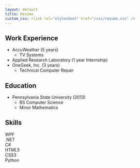 ```yaml
---
layout: default
title: Resume
custom_css: <link rel="stylesheet" href="/css/resume.css" />
---
```


<div class="custom-row">
<div class="custom-column" markdown="1">

## Work Experience
* AccuWeather (5 years)
    * TV Systems
* Applied Research Laboratory (1 year Internship)
* OneGeek, Inc. (3 years)
    * Technical Computer Repair

</div>
<div class="custom-column" markdown="1">

## Education
* Pennsylvania State University (2013)
    * BS Computer Science
    * Minor Mathematics

</div>
<div id="skills" class="custom-column" markdown="1">

## Skills


<div class="progress">
  <div class="progress-bar" role="progressbar" style="width: 80%;">
    <span class="progress-bar-label">WPF</span>
  </div>
</div>

<div class="progress">
  <div class="progress-bar" role="progressbar" style="width: 70%;">
    <span class="progress-bar-label">.NET</span>
  </div>
</div>

<div class="progress">
  <div class="progress-bar" role="progressbar" style="width: 90%;">
    <span class="progress-bar-label">C#</span>
  </div>
</div>

<div class="progress">
  <div class="progress-bar" role="progressbar" style="width: 20%;">
    <span class="progress-bar-label">HTML5</span>
  </div>
</div>

<div class="progress">
  <div class="progress-bar" role="progressbar" style="width: 15%;">
    <span class="progress-bar-label">CSS3</span>
  </div>
</div>

<div class="progress">
  <div class="progress-bar" role="progressbar" style="width: 30%;">
    <span class="progress-bar-label">Python</span>
  </div>
</div>

</div>
</div>
